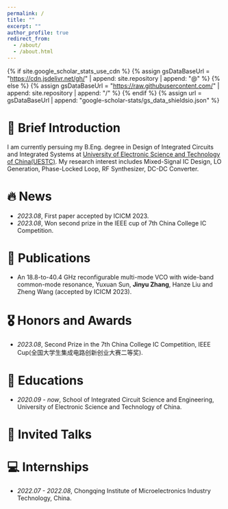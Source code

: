 ```yaml
---
permalink: /
title: ""
excerpt: ""
author_profile: true
redirect_from: 
  - /about/
  - /about.html
---
```


{% if site.google_scholar_stats_use_cdn %}
{% assign gsDataBaseUrl = "https://cdn.jsdelivr.net/gh/" | append: site.repository | append: "@" %}
{% else %}
{% assign gsDataBaseUrl = "https://raw.githubusercontent.com/" | append: site.repository | append: "/" %}
{% endif %}
{% assign url = gsDataBaseUrl | append: "google-scholar-stats/gs_data_shieldsio.json" %}

<span class='anchor' id='about-me'></span>

# 📢 Brief Introduction

I am currently persuing my B.Eng. degree in Design of Integrated Circuits and Integrated Systems at [University of Electronic Science and Technology of China(UESTC)](https://en.uestc.edu.cn/). 
My research interest includes Mixed-Signal IC Design, LO Generation, Phase-Locked Loop, RF Synthesizer, DC-DC Converter. 


# 🔥 News
- *2023.08*, First paper accepted by ICICM 2023.
- *2023.08*, Won second prize in the IEEE cup of 7th China College IC Competition.

# 📝 Publications 
- An 18.8-to-40.4 GHz reconfigurable multi-mode VCO with wide-band common-mode resonance, Yuxuan Sun, **Jinyu Zhang**, Hanze Liu and Zheng Wang (accepted by ICICM 2023).

# 🎖 Honors and Awards
- *2023.08*, Second Prize in the 7th China College IC Competition, IEEE Cup(全国大学生集成电路创新创业大赛二等奖).


# 📖 Educations
- *2020.09 - now*, School of Integrated Circuit Science and Engineering, University of Electronic Science and Technology of China. 
 

# 💬 Invited Talks


# 💻 Internships
- *2022.07 - 2022.08*, Chongqing Institute of Microelectronics Industry Technology, China.
